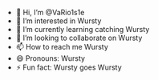 - 👋 Hi, I’m @VaRio1s1e
- 👀 I’m interested in Wursty
- 🌱 I’m currently learning catching Wursty
- 💞️ I’m looking to collaborate on Wursty
- 📫 How to reach me Wursty
- 😄 Pronouns: Wursty
- ⚡ Fun fact: Wursty goes Wursty

<!---
VaRio1s1e/VaRio1s1e is a ✨ special ✨ repository because its `README.md` (this file) appears on your GitHub profile.
You can click the Preview link to take a look at your changes.
--->
